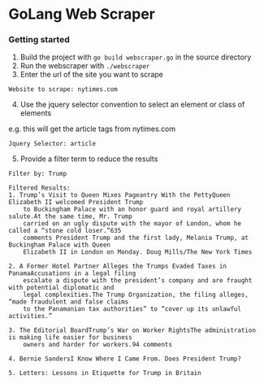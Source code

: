 # GoLang Web Scraper

### Getting started
1. Build the project with `go build webscraper.go` in the source directory
2. Run the webscraper with `./webscraper`
3. Enter the url of the site you want to scrape
```
Website to scrape: nytimes.com
```
4. Use the jquery selector convention to select an element or class of elements

e.g. this will get the article tags from nytimes.com
```
Jquery Selector: article
```
5. Provide a filter term to reduce the results
```
Filter by: Trump

Filtered Results:
1. Trump’s Visit to Queen Mixes Pageantry With the PettyQueen Elizabeth II welcomed President Trump
    to Buckingham Palace with an honor guard and royal artillery salute.At the same time, Mr. Trump 
    carried on an ugly dispute with the mayor of London, whom he called a “stone cold loser.”635 
    comments President Trump and the first lady, Melania Trump, at Buckingham Palace with Queen 
    Elizabeth II in London on Monday. Doug Mills/The New York Times

2. A Former Hotel Partner Alleges the Trumps Evaded Taxes in PanamaAccusations in a legal filing 
    escalate a dispute with the president’s company and are fraught with potential diplomatic and 
    legal complexities.The Trump Organization, the filing alleges, “made fraudulent and false claims 
    to the Panamanian tax authorities” to “cover up its unlawful activities.”

3. The Editorial BoardTrump’s War on Worker RightsThe administration is making life easier for business 
    owners and harder for workers.94 comments

4. Bernie SandersI Know Where I Came From. Does President Trump?

5. Letters: Lessons in Etiquette for Trump in Britain
```
